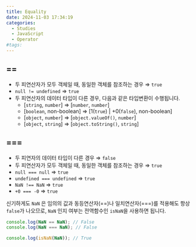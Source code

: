 ```yaml
---
title: Equality
date: 2024-11-03 17:34:19
categories:
  - Studies
  - JavaScript
  - Operator
#tags:
---
```

## ==

- 두 피연산자가 모두 객체일 때, 동일한 객체를 참조하는 경우 ⇒ `true`
- `null != undefined` ⇒ `true`
- 두 피연산자의 데이터 타입이 다른 경우, 다음과 같은 타입변환이 수행됩니다.
    - [`string`, `number`] ⇒ [`number`, `number`]
    - [`boolean`, non-boolean] ⇒ [1(`true`) | +0(`false`), non-boolean]
    - [`object`, `number`] ⇒ [`object.valueOf()`, `number`]
    - [`object`, `string`] ⇒ [`object.toString()`, `string`]

## ===

- 두 피연자의 데이터 타입이 다른 경우 ⇒ `false`
- 두 피연산자가 모두 객체일 때, 동일한 객체를 참조하는 경우 ⇒ `true`
- `null === null` ⇒ `true`
- `undefined === undefined` ⇒ `true`
- `NaN !== NaN` ⇒ `true`
- `+0 === -0` ⇒ `true`

신기하게도 `NaN` 은 임의의 값과 동등연산자(==)나 일치연산자(===)를 적용해도 항상 `false`가 나오므로, `NaN` 인지 여부는 전역함수인 `isNaN`을 사용하면 됩니다.

```js
console.log(NaN == NaN); // False
console.log(NaN === NaN); // False

console.log(isNaN(NaN)); // True
```